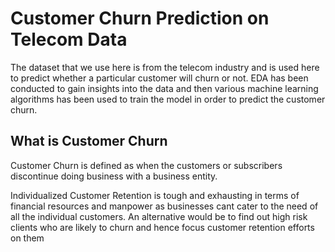 # Customer Churn Prediction on Telecom Data
The dataset that we use here is from the telecom industry and is used here to predict whether a particular customer will churn or not. EDA has been conducted to gain insights into the data and then 
various machine learning algorithms has been used to train the model in order to predict the customer churn.

## What is Customer Churn 
Customer Churn is defined as when the customers or subscribers discontinue doing business with a business entity.

Individualized Customer Retention is tough and exhausting in terms of financial resources and manpower as businesses cant cater to the need of all the individual customers. An alternative would be to find out
high risk clients who are likely to churn and hence focus customer retention efforts on them

